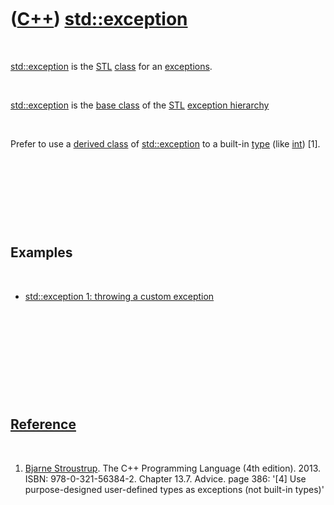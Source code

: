 



 

 

 

 

 

([C++](Cpp.htm)) [std::exception](CppStdException.htm)
======================================================

 

[std::exception](CppStdException.htm) is the [STL](CppStl.htm)
[class](CppClass.htm) for an [exceptions](CppException.htm).

 

[std::exception](CppStdException.htm) is the [base
class](CppBaseClass.htm) of the [STL](CppStl.htm) [exception
hierarchy](CppExceptionHierarchy.htm)

 

Prefer to use a [derived class](CppDerivedClass.htm) of
[std::exception](CppStdException.htm) to a built-in
[type](CppDataType.htm) (like [int](CppInt.htm)) \[1\].

 

 

 

 

Examples
--------

 

-   [std::exception 1: throwing a custom
    exception](CppStdExceptionExample1.htm)

 

 

 

 

 

[Reference](CppReferences.htm)
------------------------------

 

1.  [Bjarne Stroustrup](CppBjarneStroustrup.htm). The C++ Programming
    Language (4th edition). 2013. ISBN: 978-0-321-56384-2. Chapter 13.7.
    Advice. page 386: '\[4\] Use purpose-designed user-defined types as
    exceptions (not built-in types)'

 

 

 

 

 





 



